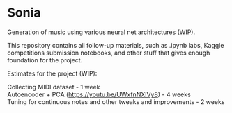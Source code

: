 # Sonia
Generation of music using various neural net architectures (WIP).

This repository contains all follow-up materials, such as .ipynb labs, Kaggle competitions submission notebooks, and other stuff that gives enough foundation for the project.

Estimates for the project (WIP):

Collecting MIDI dataset - 1 week \
Autoencoder + PCA (https://youtu.be/UWxfnNXlVy8) - 4 weeks \
Tuning for continuous notes and other tweaks and improvements - 2 weeks

